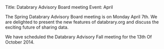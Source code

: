 Title: Databrary Advisory Board meeting 
Event: April 

The Spring Databrary Advisory Board meeting is on Monday April 7th. We are delighted to present the new features of databrary.org and discuss the exciting future of sharing data. 

We have scheduled the Databrary Advisory Fall meeting for the 13th Of October 2014. 


